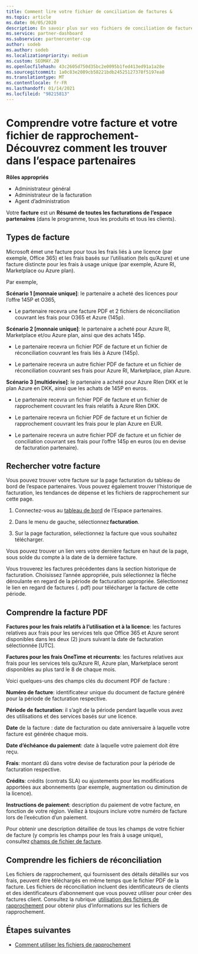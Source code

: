 ```yaml
---
title: Comment lire votre fichier de conciliation de factures &
ms.topic: article
ms.date: 06/05/2020
description: En savoir plus sur vos fichiers de conciliation de factures &. Votre facture indique les frais relatifs à l’espace partenaires dans le programme, les produits et les clients pour cette période mensuelle.
ms.service: partner-dashboard
ms.subservice: partnercenter-csp
author: sodeb
ms.author: sodeb
ms.localizationpriority: medium
ms.custom: SEOMAY.20
ms.openlocfilehash: 43c2605d750d35bc2e0095b1fed413ed91a1a28e
ms.sourcegitcommit: 1a0c83e2089cb58221bdb24525127378f5197ea8
ms.translationtype: MT
ms.contentlocale: fr-FR
ms.lasthandoff: 01/14/2021
ms.locfileid: "98215813"
---
```

# <a name="understand-your-bill-and-reconciliation-file---learn-how-to-find-them-in-partner-center"></a>Comprendre votre facture et votre fichier de rapprochement-Découvrez comment les trouver dans l’espace partenaires


**Rôles appropriés**

- Administrateur général
- Administrateur de la facturation
- Agent d’administration


Votre **facture** est un **Résumé de toutes les facturations de l’espace partenaires** (dans le programme, tous les produits et tous les clients). 

## <a name="invoice-types"></a>Types de facture

Microsoft émet une facture pour tous les frais liés à une licence (par exemple, Office 365) et les frais basés sur l’utilisation (tels qu’Azure) et une facture distincte pour les frais à usage unique (par exemple, Azure RI, Marketplace ou Azure plan).

Par exemple,  

**Scénario 1 [monnaie unique]**: le partenaire a acheté des licences pour l’offre 145P et O365,  

- Le partenaire recevra une facture PDF et 2 fichiers de réconciliation couvrant les frais pour O365 et Azure (145p).  

**Scénario 2 [monnaie unique]**: le partenaire a acheté pour Azure RI, Marketplace et/ou Azure plan, ainsi que des achats 145p.

- Le partenaire recevra un fichier PDF de facture et un fichier de réconciliation couvrant les frais liés à Azure (145p). 

- Le partenaire recevra un autre fichier PDF de facture et un fichier de réconciliation couvrant ses frais pour Azure RI, Marketplace, plan Azure. 

**Scénario 3 [multidevise]**: le partenaire a acheté pour Azure RIen DKK et le plan Azure en DKK, ainsi que les achats de 145P en euros.

- Le partenaire recevra un fichier PDF de facture et un fichier de rapprochement couvrant les frais relatifs à Azure RIen DKK. 

- Le partenaire recevra un fichier PDF de facture et un fichier de rapprochement couvrant les frais pour le plan Azure en EUR. 

- Le partenaire recevra un autre fichier PDF de facture et un fichier de conciliation couvrant ses frais pour l’offre 145p en euros (ou en devise de facturation partenaire). 

## <a name="find-your-bill"></a>Rechercher votre facture 

Vous pouvez trouver votre facture sur la page facturation du tableau de bord de l’espace partenaires. Vous pouvez également trouver l’historique de facturation, les tendances de dépense et les fichiers de rapprochement sur cette page. 

1. Connectez-vous au [tableau de bord](https://partner.microsoft.com/dashboard/home) de l’Espace partenaires. 

2. Dans le menu de gauche, sélectionnez **facturation**. 

3. Sur la page facturation, sélectionnez la facture que vous souhaitez télécharger. 

Vous pouvez trouver un lien vers votre dernière facture en haut de la page, sous solde du compte à la date de la dernière facture. 

Vous trouverez les factures précédentes dans la section historique de facturation. Choisissez l’année appropriée, puis sélectionnez la flèche déroulante en regard de la période de facturation appropriée. Sélectionnez le lien en regard de factures (. pdf) pour télécharger la facture de cette période. 

## <a name="understanding-invoice-pdf"></a>Comprendre la facture PDF 

**Factures pour les frais relatifs à l’utilisation et à la licence**: les factures relatives aux frais pour les services tels que Office 365 et Azure seront disponibles dans les deux (2) jours suivant la date de facturation sélectionnée [UTC].  

**Factures pour les frais OneTime et récurrents**: les factures relatives aux frais pour les services tels qu’Azure RI, Azure plan, Marketplace seront disponibles au plus tard le 8 de chaque mois.  

Voici quelques-uns des champs clés du document PDF de facture :

**Numéro de facture**: identificateur unique du document de facture généré pour la période de facturation respective. 

**Période de facturation**: il s’agit de la période pendant laquelle vous avez des utilisations et des services basés sur une licence. 

**Date** de la facture : date de facturation ou date anniversaire à laquelle votre facture est générée chaque mois. 

**Date d’échéance du paiement**: date à laquelle votre paiement doit être reçu. 

**Frais**: montant dû dans votre devise de facturation pour la période de facturation respective. 

**Crédits**: crédits (contrats SLA) ou ajustements pour les modifications apportées aux abonnements (par exemple, augmentation ou diminution de la licence). 

**Instructions de paiement**: description du paiement de votre facture, en fonction de votre région. Veillez à toujours inclure votre numéro de facture lors de l’exécution d’un paiement. 

Pour obtenir une description détaillée de tous les champs de votre fichier de facture (y compris les champs pour les frais à usage unique), consultez [champs de fichier de facture](invoice-file.md). 

## <a name="understand-reconciliation-files"></a>Comprendre les fichiers de réconciliation

 Les fichiers de rapprochement, qui fournissent des détails détaillés sur vos frais, peuvent être téléchargés en même temps que le fichier PDF de la facture. Les fichiers de réconciliation incluent des identificateurs de clients et des identificateurs d’abonnement que vous pouvez utiliser pour créer des factures client. Consultez la rubrique  [utilisation des fichiers de rapprochement](use-the-reconciliation-files.md) pour obtenir plus d’informations sur les fichiers de rapprochement. 

## <a name="next-steps"></a>Étapes suivantes

- [Comment utiliser les fichiers de rapprochement](use-the-reconciliation-files.md)